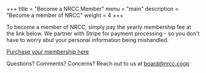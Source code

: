 +++
title = "Become a NRCC Member"
menu = "main"
description = "Become a member of NRCC"
weight = 4
+++

To become a member of NRCC, simply pay the yearly membership fee at the link below. We partner with Stripe for payment processing - so you don't have to worry abut your personal information being mishandled.

[Purchase your membership here](https://buy.stripe.com/3cs0327Ok67weIg8ww)

Questions? Comments? Concerns? Reach out to us at [board@nrcc.coop](mailto:board@nrcc.coop)